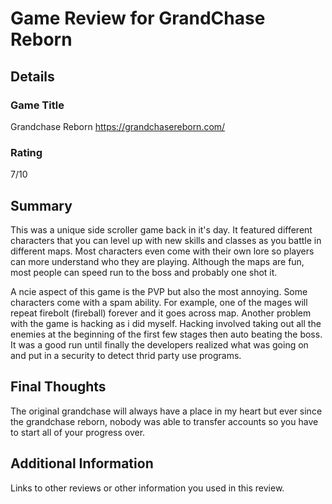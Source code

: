 # Game Review for GrandChase Reborn

## Details

### Game Title
Grandchase Reborn https://grandchasereborn.com/

### Rating
7/10
## Summary
This was a unique side scroller game back in it's day. It featured different characters that you can level up with new skills and classes  as you battle in different maps. Most characters even come with their own lore so players can more understand who they are playing. Although the maps are fun, most people can speed run to the boss and probably one shot it.

A ncie aspect of this game is the PVP but also the most annoying. Some characters come with a spam ability. For example, one of the mages will repeat firebolt (fireball) forever and it goes across map. Another problem with the game is hacking as i did myself. Hacking involved taking out all the enemies at the beginning of the first few stages then auto beating the boss. It was a good run until finally the developers realized what was going on and put in a security to detect thrid party use programs.

## Final Thoughts
The original grandchase will always have a place in my heart but ever since the grandchase reborn, nobody was able to transfer accounts so you have to start all of your progress over. 

## Additional Information
Links to other reviews or other information you used in this review.
